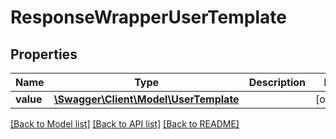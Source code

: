 # ResponseWrapperUserTemplate

## Properties
Name | Type | Description | Notes
------------ | ------------- | ------------- | -------------
**value** | [**\Swagger\Client\Model\UserTemplate**](UserTemplate.md) |  | [optional] 

[[Back to Model list]](../README.md#documentation-for-models) [[Back to API list]](../README.md#documentation-for-api-endpoints) [[Back to README]](../README.md)


